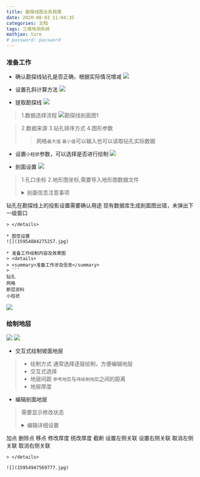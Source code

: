 ```yaml
---
title: 勘探线图业务梳理
date: 2020-08-03 11:04:35
categories: 文档
tags: 三维地测系统
mathjax: ture
# password: password
---
```


### 准备工作
* 确认勘探线钻孔是否正确，根据实际情况增减
![](15954861594451.jpg)

* 设置孔斜计算方法
![](15954865397352.jpg) 
 
*  提取勘探线
![](15954891120479.jpg)


>  1.数据选择流程
![勘探线剖面图1](%E5%8B%98%E6%8E%A2%E7%BA%BF%E5%89%96%E9%9D%A2%E5%9B%BE1.jpg)

> 2.数据来源
> 3.钻孔排序方式
> 4.图形参数
>> 网格`最大值` `最小值`可以输入也可以读取钻孔实际数据

* 设置`小柱状`参数，可以选择是否进行绘制
![](15954896503435.jpg)

* 剖面设置
![](15954897637198.jpg)
> 1.孔口坐标
> 2.地形图坐标,需要导入地形图数据文件
> <details>
> <summary>剖面信息注意事项</summary>
> ```
钻孔在勘探线上的投影设置需要确认用途
现有数据库生成剖面图出错，未弹出下一级窗口
```
> </details>

* 图签设置
![](15954884275257.jpg)

* 准备工作绘制内容及效果图
> <details>
> <summary>准备工作涉及信息</summary>
> ```
钻孔
网格
断层资料
小柱状
```
> </details>

![](15954902630890.jpg)

### 绘制地层
![](15954907036104.jpg)
![](15954938680134.jpg)



* 交互式绘制坡面地层
> * 绘制方式
    通常选择逐层绘制，方便编辑地层
> * 交互式选择
> * 地层间距
    `参考地层`与`待绘制地层`之间的距离
> *  地层厚度

* 编辑剖面地层
> 需要显示修改状态
> <details>
> <summary>编辑详细设置</summary>
> ```
加点
删除点
移点
修改厚度
统改厚度
截断
设置左侧关联
设置右侧关联
取消左侧关联
取消右侧关联
```
> </details>

![](15954947569777.jpg)
